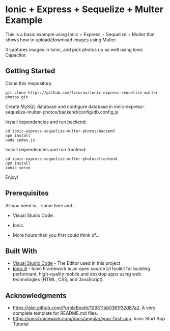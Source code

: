 # Ionic + Express + Sequelize + Multer Example

This is a basic example using Ionic + Express + Sequelize + Multer that shows how to upload/download images using Multer.

It captures images in Ionic, and pick photos up as well using Ionic Capacitor.

## Getting Started

Clone this respository.

```
git clone https://github.com/tcrurav/ionic-express-sequelize-multer-photos.git
```

Create MySQL database and configure database in ionic-express-sequelize-multer-photos/backend/config/db.config.js

Install dependencies and run backend:

```
cd ionic-express-sequelize-multer-photos/backend
npm install
node index.js
```

Install dependencies and run frontend:

```
cd ionic-express-sequelize-multer-photos/frontend
npm install
ionic serve
```

Enjoy!

## Prerequisites

All you need is... some time and...
* Visual Studio Code.
* Ionic.

* More hours than you first could think of...

## Built With

* [Visual Studio Code](https://code.visualstudio.com/) - The Editor used in this project
* [Ionic 8](https://ionicframework.com/docs/intro) - Ionic Framework is an open source UI toolkit for building performant, high-quality mobile and desktop apps using web technologies (HTML, CSS, and JavaScript).

## Acknowledgments

* https://gist.github.com/PurpleBooth/109311bb0361f32d87a2. A very complete template for README.md files.
* https://ionicframework.com/docs/angular/your-first-app. Ionic Start App Tutorial